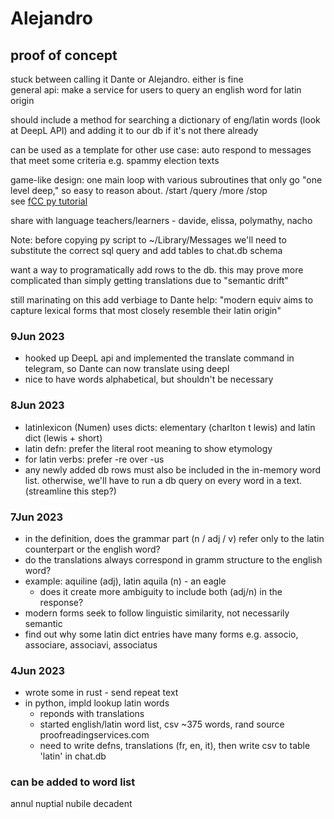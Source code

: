 # Alejandro

## proof of concept  
stuck between calling it Dante or Alejandro. either is fine  
general api: make a service for users to query an english word for latin origin  

should include a method for searching a dictionary of eng/latin words (look at DeepL API) and adding it to our db
if it's not there already

can be used as a template for other use case: auto respond to messages that meet some criteria e.g. spammy election texts  

game-like design: one main loop with various subroutines that only go "one level deep," so easy to reason about. /start /query /more /stop  
see [fCC py tutorial](https://www.freecodecamp.org/news/how-to-create-a-telegram-bot-using-python/)

share with language teachers/learners - davide, elissa, polymathy, nacho  

Note: before copying py script to ~/Library/Messages we'll need to substitute the correct sql query and add tables to chat.db schema

want a way to programatically add rows to the db. this may prove more complicated than simply getting translations due to "semantic drift"

still marinating on this
add verbiage to Dante help: "modern equiv aims to capture lexical forms that most closely resemble their latin origin"

### 9Jun 2023  
- hooked up DeepL api and implemented the translate command in telegram, so Dante can now translate using deepl
- nice to have words alphabetical, but shouldn't be necessary

### 8Jun 2023  
- latinlexicon (Numen) uses dicts: elementary (charlton t lewis) and latin dict (lewis + short)
- latin defn: prefer the literal root meaning to show etymology
- for latin verbs: prefer -re over -us
- any newly added db rows must also be included in the in-memory word list. otherwise, we'll have to run a db query on every word
in a text. (streamline this step?)

### 7Jun 2023  
- in the definition, does the grammar part (n / adj / v) refer only to the latin counterpart or the english word?
- do the translations always correspond in gramm structure to the english word?
- example: aquiline (adj), latin aquila (n) - an eagle
    - does it create more ambiguity to include both (adj/n) in the response?
- modern forms seek to follow linguistic similarity, not necessarily semantic
- find out why some latin dict entries have many forms e.g. associo, associare, associavi, associatus

### 4Jun 2023  
- wrote some in rust - send repeat text
- in python, impld lookup latin words  
    - reponds with translations
    - started english/latin word list, csv ~375 words, rand source proofreadingservices.com
    - need to write defns, translations (fr, en, it), then write csv to table 'latin' in chat.db

### can be added to word list
annul
nuptial
nubile
decadent
